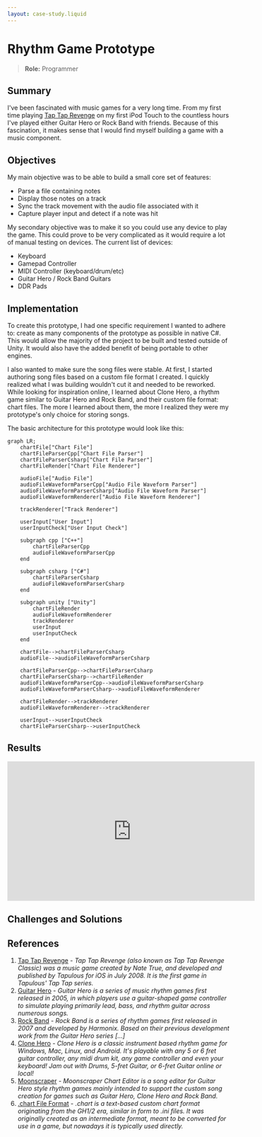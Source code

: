 ```yaml
---
layout: case-study.liquid
---
```


# Rhythm Game Prototype

> **Role:** Programmer

## Summary

I've been fascinated with music games for a very long time. From my first time playing [Tap Tap Revenge](https://en.wikipedia.org/wiki/Tap_Tap_Revenge) on my first iPod Touch to the countless hours I've played either Guitar Hero or Rock Band with friends. Because of this fascination, it makes sense that I would find myself building a game with a music component.

## Objectives

My main objective was to be able to build a small core set of features:

- Parse a file containing notes
- Display those notes on a track
- Sync the track movement with the audio file associated with it
- Capture player input and detect if a note was hit

My secondary objective was to make it so you could use any device to play the game. This could prove to be very complicated as it would require a lot of manual testing on devices. The current list of devices:

- Keyboard
- Gamepad Controller
- MIDI Controller (keyboard/drum/etc)
- Guitar Hero / Rock Band Guitars
- DDR Pads

## Implementation

To create this prototype, I had one specific requirement I wanted to adhere to: create as many components of the prototype as possible in native C#. This would allow the majority of the project to be built and tested outside of Unity. It would also have the added benefit of being portable to other engines.

I also wanted to make sure the song files were stable. At first, I started authoring song files based on a custom file format I created. I quickly realized what I was building wouldn't cut it and needed to be reworked. While looking for inspiration online, I learned about Clone Hero, a rhythm game similar to Guitar Hero and Rock Band, and their custom file format: chart files. The more I learned about them, the more I realized they were my prototype's only choice for storing songs.

The basic architecture for this prototype would look like this:

```mermaid
graph LR;
    chartFile["Chart File"]
    chartFileParserCpp["Chart File Parser"]
    chartFileParserCsharp["Chart File Parser"]
    chartFileRender["Chart File Renderer"]

    audioFile["Audio File"]
    audioFileWaveformParserCpp["Audio File Waveform Parser"]
    audioFileWaveformParserCsharp["Audio File Waveform Parser"]
    audioFileWaveformRenderer["Audio File Waveform Renderer"]

    trackRenderer["Track Renderer"]

    userInput["User Input"]
    userInputCheck["User Input Check"]

    subgraph cpp ["C++"]
        chartFileParserCpp
        audioFileWaveformParserCpp
    end

    subgraph csharp ["C#"]
        chartFileParserCsharp
        audioFileWaveformParserCsharp
    end

    subgraph unity ["Unity"]
        chartFileRender
        audioFileWaveformRenderer
        trackRenderer
        userInput
        userInputCheck
    end

    chartFile-->chartFileParserCsharp
    audioFile-->audioFileWaveformParserCsharp

    chartFileParserCpp-->chartFileParserCsharp
    chartFileParserCsharp-->chartFileRender
    audioFileWaveformParserCpp-->audioFileWaveformParserCsharp
    audioFileWaveformParserCsharp-->audioFileWaveformRenderer

    chartFileRender-->trackRenderer
    audioFileWaveformRenderer-->trackRenderer

    userInput-->userInputCheck
    chartFileParserCsharp-->userInputCheck
```

## Results

<iframe width="560" height="315" src="https://www.youtube-nocookie.com/embed/ZuBhR2HVpRg?si=GcQanQDObQBwaKEI" title="YouTube video player" frameborder="0" allow="accelerometer; autoplay; clipboard-write; encrypted-media; gyroscope; picture-in-picture; web-share" referrerpolicy="strict-origin-when-cross-origin" allowfullscreen></iframe>

## Challenges and Solutions

## References

1. [Tap Tap Revenge](https://en.wikipedia.org/wiki/Tap_Tap_Revenge) - _Tap Tap Revenge (also known as Tap Tap Revenge Classic) was a music game created by Nate True, and developed and published by Tapulous for iOS in July 2008. It is the first game in Tapulous' Tap Tap series._
1. [Guitar Hero](https://en.wikipedia.org/wiki/Guitar_Hero) - _Guitar Hero is a series of music rhythm games first released in 2005, in which players use a guitar-shaped game controller to simulate playing primarily lead, bass, and rhythm guitar across numerous songs._
1. [Rock Band](https://en.wikipedia.org/wiki/Rock_Band) - _Rock Band is a series of rhythm games first released in 2007 and developed by Harmonix. Based on their previous development work from the Guitar Hero series [...]_
1. [Clone Hero](https://clonehero.net/) - _Clone Hero is a classic instrument based rhythm game for Windows, Mac, Linux, and Android. It's playable with any 5 or 6 fret guitar controller, any midi drum kit, any game controller and even your keyboard! Jam out with Drums, 5-fret Guitar, or 6-fret Guitar online or local!_
1. [Moonscraper](https://github.com/FireFox2000000/Moonscraper-Chart-Editor) - _Moonscraper Chart Editor is a song editor for Guitar Hero style rhythm games mainly intended to support the custom song creation for games such as Guitar Hero, Clone Hero and Rock Band._
1. [.chart File Format](https://github.com/TheNathannator/GuitarGame_ChartFormats/blob/main/doc/FileFormats/.chart/Core%20Infrastructure.md) - _.chart is a text-based custom chart format originating from the GH1/2 era, similar in form to .ini files. It was originally created as an intermediate format, meant to be converted for use in a game, but nowadays it is typically used directly._
